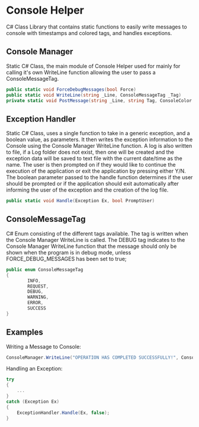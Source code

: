 # Console Helper
C# Class Library that contains static functions to easily write messages to console with timestamps and colored tags, and handles exceptions.

## Console Manager
Static C# Class, the main module of Console Helper used for mainly for calling it's own WriteLine function allowing the user to pass a ConsoleMessageTag.
```c#
public static void ForceDebugMessages(bool Force)
public static void WriteLine(string _Line, ConsoleMessageTag _Tag)
private static void PostMessage(string _Line, string Tag, ConsoleColor TagColor)
```

## Exception Handler
Static C# Class, uses a single function to take in a generic exception, and a boolean value, as parameters. It then writes the exception information to the Console using the Console Manager WriteLine function. A log is also written to file, if a Log folder does not exist, then one will be created and the exception data will be saved to text file with the current date/time as the name. The user is then prompted on if they would like to continue the execution of the application or exit the application by pressing either Y/N. The boolean parameter passed to the handle function determines if the user should be prompted or if the application should exit automatically after informing the user of the exception and the creation of the log file.
```c#
public static void Handle(Exception Ex, bool PromptUser)
```
## ConsoleMessageTag
C# Enum consisting of the different tags available. The tag is written when the Console Manager WriteLine is called. The DEBUG tag indicates to the Console Manager WriteLine function that the message should only be shown when the program is in debug mode, unless FORCE_DEBUG_MESSAGES has been set to true;
```c#
public enum ConsoleMessageTag
{
        INFO,
        REQUEST,
        DEBUG,
        WARNING,
        ERROR,
        SUCCESS
}
```

## Examples
Writing a Message to Console:
```c#
ConsoleManager.WriteLine("OPERATION HAS COMPLETED SUCCESSFULLY!", ConsoleMessageTag.SUCCESS);
```

Handling an Exception:
```c#
try
{
    ...
}
catch (Exception Ex)
{
    ExceptionHandler.Handle(Ex, false);
}
```

